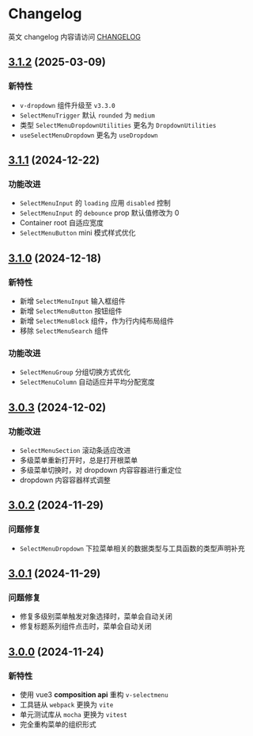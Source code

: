 # Changelog

英文 changelog 内容请访问 [CHANGELOG](CHANGELOG.md)

## [3.1.2](https://github.com/TerryZ/v-selectmenu/compare/v3.1.1...v3.1.2) (2025-03-09)

### 新特性

- `v-dropdown` 组件升级至 `v3.3.0`
- `SelectMenuTrigger` 默认 `rounded` 为 `medium`
- 类型 `SelectMenuDropdownUtilities` 更名为 `DropdownUtilities`
- `useSelectMenuDropdown` 更名为 `useDropdown`

## [3.1.1](https://github.com/TerryZ/v-selectmenu/compare/v3.1.0...v3.1.1) (2024-12-22)

### 功能改进

- `SelectMenuInput` 的 `loading` 应用 `disabled` 控制
- `SelectMenuInput` 的 `debounce` prop 默认值修改为 0
- Container root 自适应宽度
- `SelectMenuButton` mini 模式样式优化

## [3.1.0](https://github.com/TerryZ/v-selectmenu/compare/v3.0.3...v3.1.0) (2024-12-18)

### 新特性

- 新增 `SelectMenuInput` 输入框组件
- 新增 `SelectMenuButton` 按钮组件
- 新增 `SelectMenuBlock` 组件，作为行内纯布局组件
- 移除 `SelectMenuSearch` 组件

### 功能改进

- `SelectMenuGroup` 分组切换方式优化
- `SelectMenuColumn` 自动适应并平均分配宽度

## [3.0.3](https://github.com/TerryZ/v-selectmenu/compare/v3.0.2...v3.0.3) (2024-12-02)

### 功能改进

- `SelectMenuSection` 滚动条适应改进
- 多级菜单重新打开时，总是打开根菜单
- 多级菜单切换时，对 dropdown 内容容器进行重定位
- dropdown 内容容器样式调整

## [3.0.2](https://github.com/TerryZ/v-selectmenu/compare/v3.0.1...v3.0.2) (2024-11-29)

### 问题修复

- `SelectMenuDropdown` 下拉菜单相关的数据类型与工具函数的类型声明补充

## [3.0.1](https://github.com/TerryZ/v-selectmenu/compare/v3.0.0...v3.0.1) (2024-11-29)

### 问题修复

- 修复多级别菜单触发对象选择时，菜单会自动关闭
- 修复标题系列组件点击时，菜单会自动关闭

## [3.0.0](https://github.com/TerryZ/v-selectmenu) (2024-11-24)

### 新特性

- 使用 vue3 **composition api** 重构 `v-selectmenu`
- 工具链从 `webpack` 更换为 `vite`
- 单元测试库从 `mocha` 更换为 `vitest`
- 完全重构菜单的组织形式
